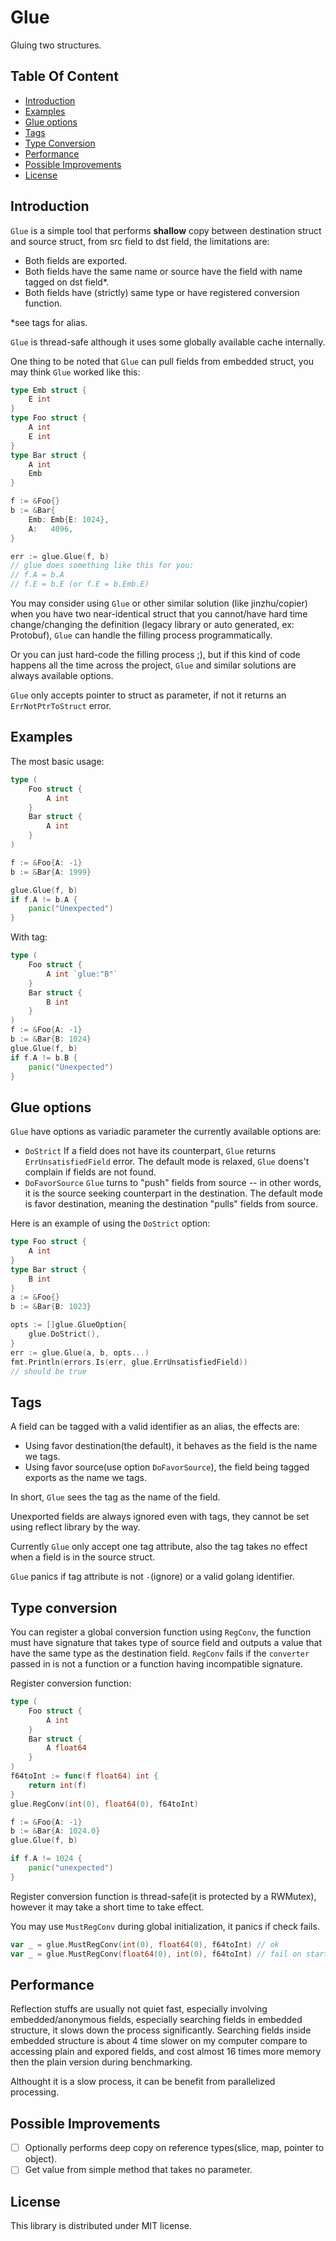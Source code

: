 # Glue
Gluing two structures.

## Table Of Content
- [Introduction](#introduction)
- [Examples](#examples)
- [Glue options](#glue-options)
- [Tags](#tags)
- [Type Conversion](#type-conversion)
- [Performance](#performance)
- [Possible Improvements](#possible-improvements)
- [License](#license)

## Introduction
`Glue` is a simple tool that performs **shallow** copy between destination struct and source struct, from src field to dst field, the limitations are:
- Both fields are exported.
- Both fields have the same name or source have the field with name tagged on dst field\*.
- Both fields have (strictly) same type or have registered conversion function.

\*see tags for alias.

`Glue` is thread-safe although it uses some globally available cache internally.

One thing to be noted that `Glue` can pull fields from embedded struct, you may think `Glue` worked like this:
```go
type Emb struct {
    E int
}
type Foo struct {
    A int
    E int
}
type Bar struct {
    A int
    Emb
}

f := &Foo{}
b := &Bar{
    Emb: Emb{E: 1024},
    A:   4096,
}

err := glue.Glue(f, b)
// glue does something like this for you:
// f.A = b.A
// f.E = b.E (or f.E = b.Emb.E)
```

You may consider using `Glue` or other similar solution (like jinzhu/copier) when you have two near-identical struct that you cannot/have hard time change/changing the definition (legacy library or auto generated, ex: Protobuf), `Glue` can handle the filling process programmatically.

Or you can just hard-code the filling process ;), but if this kind of code happens all the time across the project, `Glue` and similar solutions are always available options.

`Glue` only accepts pointer to struct as parameter, if not it returns an `ErrNotPtrToStruct` error.

## Examples
The most basic usage:
```go
type (
    Foo struct {
        A int
    }
    Bar struct {
        A int
    }
)

f := &Foo{A: -1}
b := &Bar{A: 1999}

glue.Glue(f, b)
if f.A != b.A {
    panic("Unexpected")
}
```

With tag:
```go
type (
    Foo struct {
        A int `glue:"B"`
    }
    Bar struct {
        B int
    }
)
f := &Foo{A: -1}
b := &Bar{B: 1024}
glue.Glue(f, b)
if f.A != b.B {
    panic("Unexpected")
}
```

## Glue options
`Glue` have options as variadic parameter the currently available options are:
- `DoStrict`
  If a field does not have its counterpart, `Glue` returns `ErrUnsatisfiedField` error. The default mode is relaxed, `Glue` doens't complain if fields are not found.
- `DoFavorSource`
  `Glue` turns to "push" fields from source -- in other words, it is the source seeking counterpart in the destination.
  The default mode is favor destination, meaning the destination "pulls" fields from source.

Here is an example of using the `DoStrict` option:
```go
type Foo struct {
    A int
}
type Bar struct {
    B int
}
a := &Foo{}
b := &Bar{B: 1023}

opts := []glue.GlueOption{
    glue.DoStrict(),
}
err := glue.Glue(a, b, opts...)
fmt.Println(errors.Is(err, glue.ErrUnsatisfiedField))
// should be true

```

## Tags
A field can be tagged with a valid identifier as an alias, the effects are:
- Using favor destination(the default), it behaves as the field is the name we tags.
- Using favor source(use option `DoFavorSource`), the field being tagged exports as the name we tags.

In short, `Glue` sees the tag as the name of the field.

Unexported fields are always ignored even with tags, they cannot be set using reflect library by the way.

Currently `Glue` only accept one tag attribute, also the tag takes no effect when a field is in the source struct.

`Glue` panics if tag attribute is not `-`(ignore) or a valid golang identifier.

## Type conversion
You can register a global conversion function using `RegConv`, the function must have signature that takes type of source field and outputs a value that have the same type as the destination field.
`RegConv` fails if the `converter` passed in is not a function or a function having incompatible signature.

Register conversion function:
```go
type (
    Foo struct {
        A int
    }
    Bar struct {
        A float64
    }
)
f64toInt := func(f float64) int {
    return int(f)
}
glue.RegConv(int(0), float64(0), f64toInt)

f := &Foo{A: -1}
b := &Bar{A: 1024.0}
glue.Glue(f, b)

if f.A != 1024 {
    panic("unexpected")
}

```
Register conversion function is thread-safe(it is protected by a RWMutex), however it may take a short time to take effect.

You may use `MustRegConv` during global initialization, it panics if check fails.
```go
var _ = glue.MustRegConv(int(0), float64(0), f64toInt) // ok
var _ = glue.MustRegConv(float64(0), int(0), f64toInt) // fail on startup
```

## Performance
Reflection stuffs are usually not quiet fast, especially involving embedded/anonymous fields, especially searching fields in embedded structure, it slows down the process significantly.
Searching fields inside embedded structure is about 4 time slower on my computer compare to accessing plain and expored fields, and cost almost 16 times more memory then the plain version during benchmarking.

Althought it is a slow process, it can be benefit from parallelized processing.

## Possible Improvements
- [ ] Optionally performs deep copy on reference types(slice, map, pointer to object).
- [ ] Get value from simple method that takes no parameter.

## License
This library is distributed under MIT license.
